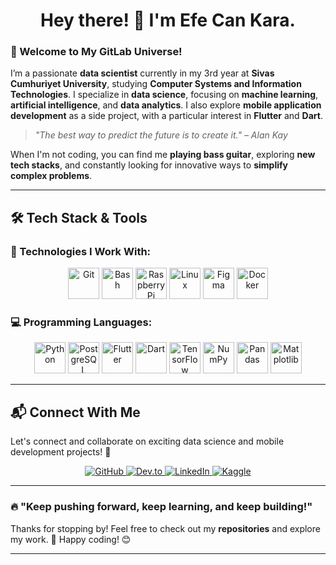# <div align="center">Hey there! 👋 I'm Efe Can Kara.</div>


### 🚀 Welcome to My GitLab Universe!

I’m a passionate **data scientist** currently in my 3rd year at **Sivas Cumhuriyet University**, studying **Computer Systems and Information Technologies**. I specialize in **data science**, focusing on **machine learning**, **artificial intelligence**, and **data analytics**. I also explore **mobile application development** as a side project, with a particular interest in **Flutter** and **Dart**.

> _"The best way to predict the future is to create it." – Alan Kay_

When I'm not coding, you can find me **playing bass guitar**, exploring **new tech stacks**, and constantly looking for innovative ways to **simplify complex problems**.

---

## 🛠️ Tech Stack & Tools

### 🔧 Technologies I Work With:
<div align="center">
    <img src="https://profilinator.rishav.dev/skills-assets/git-scm-icon.svg" alt="Git" height="50" />
    <img src="https://profilinator.rishav.dev/skills-assets/gnu_bash-icon.svg" alt="Bash" height="50" />
    <img src="https://profilinator.rishav.dev/skills-assets/raspberrypi.png" alt="Raspberry Pi" height="50" />
    <img src="https://profilinator.rishav.dev/skills-assets/linux-original.svg" alt="Linux" height="50" />
    <img src="https://profilinator.rishav.dev/skills-assets/figma-icon.svg" alt="Figma" height="50" />
    <img src="https://profilinator.rishav.dev/skills-assets/docker-original-wordmark.svg" alt="Docker" height="50" />
</div>

### 💻 Programming Languages:
<div align="center">
    <img src="https://profilinator.rishav.dev/skills-assets/python-original.svg" alt="Python" height="50" />
    <img src="https://profilinator.rishav.dev/skills-assets/postgresql-original-wordmark.svg" alt="PostgreSQL" height="50" />
    <img src="https://profilinator.rishav.dev/skills-assets/flutterio-icon.svg" alt="Flutter" height="50" />
    <img src="https://profilinator.rishav.dev/skills-assets/dartlang-icon.svg" alt="Dart" height="50" />
    <img src="https://profilinator.rishav.dev/skills-assets/tensorflow-original-wordmark.svg" alt="TensorFlow" height="50" />
    <img src="https://profilinator.rishav.dev/skills-assets/numpy-original-wordmark.svg" alt="NumPy" height="50" />
    <img src="https://profilinator.rishav.dev/skills-assets/pandas-original-wordmark.svg" alt="Pandas" height="50" />
    <img src="https://profilinator.rishav.dev/skills-assets/matplotlib-original-wordmark.svg" alt="Matplotlib" height="50" />
</div>

---

## 📬 Connect With Me

Let's connect and collaborate on exciting data science and mobile development projects! 🤝

<div align="center">
    <a href="https://github.com/KARSTERR" target="_blank">
        <img src="https://img.shields.io/badge/github-%2324292e.svg?&style=for-the-badge&logo=github&logoColor=white" alt="GitHub" />
    </a>
    <a href="https://dev.to/karsterr" target="_blank">
        <img src="https://img.shields.io/badge/dev.to-%2308090A.svg?&style=for-the-badge&logo=dev.to&logoColor=white" alt="Dev.to" />
    </a>
    <a href="https://linkedin.com/in/karsterr" target="_blank">
        <img src="https://img.shields.io/badge/linkedin-%231E77B5.svg?&style=for-the-badge&logo=linkedin&logoColor=white" alt="LinkedIn" />
    </a>
    <a href="https://www.kaggle.com/karsterr" target="_blank">
        <img src="https://img.shields.io/badge/kaggle-%2344BAE8.svg?&style=for-the-badge&logo=kaggle&logoColor=white" alt="Kaggle" />
    </a>
</div>

---

### 🔥 "Keep pushing forward, keep learning, and keep building!"

Thanks for stopping by! Feel free to check out my **repositories** and explore my work. 🚀 Happy coding! 😊

---

